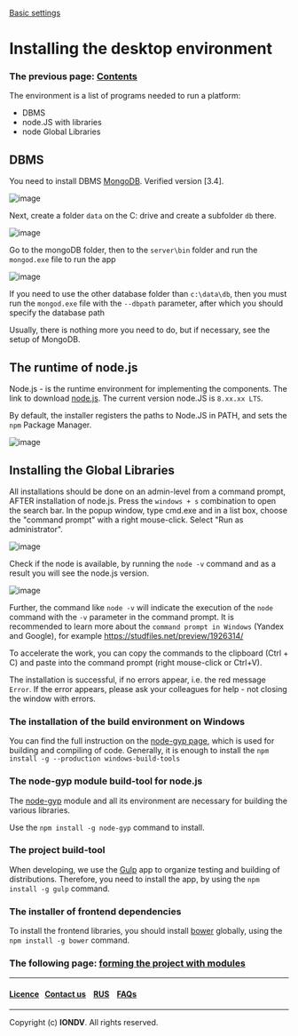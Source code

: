 [Basic settings](/docs/en/1_system_deployment/basic_settings)
# Installing the desktop environment
### The previous page: [Contents](docs/en/index/md)  

The environment is a list of programs needed to run a platform:  
* DBMS
* node.JS with libraries
* node Global Libraries  

## DBMS
You need to install DBMS [MongoDB](https://www.mongodb.org/). Verified version [3.4]. 

![image](/uploads/99b07b8afaace3465f4c60446e9704ca/image.png)

Next, create a folder `data` on the C: drive and create a subfolder `db` there.

![image](/uploads/51236d63714a6da80eb8cb87646fb633/image.png)

Go to the mongoDB folder, then to the `server\bin` folder and run the `mongod.exe` file to run the app

![image](/uploads/a406c381a4d3eaceb91ee489b01b21e4/image.png)

If you need to use the other database folder than `c:\data\db`, then you must run the `mongod.exe` file
with the `--dbpath` parameter, after which you should specify the database path

Usually, there is nothing more you need to do, but if necessary, see the setup of MongoDB. 

## The runtime of node.js
Node.js - is the runtime environment for implementing the components. The link to download 
[node.js](https://nodejs.org/). The current version node.JS is `8.xx.xx LTS`.

By default, the installer registers the paths to Node.JS in PATH, and sets the `npm` Package Manager.

![image](/uploads/e7b999db3036b531316c11dbea1fc81f/image.png)

## Installing the Global Libraries
All installations should be done on an admin-level from a command prompt, AFTER installation of node.js. Press the `windows + s` combination to open the search bar. In the popup window, type cmd.exe and in a list box, choose the "command prompt" with a right mouse-click. Select "Run as administrator".

![image](/uploads/7454ebc549bf684fe0eb3cbaa2299194/image.png)

Check if the node is available, by running the `node -v` command and as a result you will see the node.js version.

![image](/uploads/0700d79fc60fbd9c15f4b8c696c56585/image.png)

Further, the command like `node -v` will indicate the execution of the `node` command with the `-v` parameter in the command prompt. It is recommended  to learn more  about the `command prompt in Windows` (Yandex and Google), for example https://studfiles.net/preview/1926314/

To accelerate the work, you can copy the commands to the clipboard (Ctrl + C) and paste into the command prompt (right mouse-click or Ctrl+V).

The installation is successful, if no errors appear, i.e. the red message `Error`. If the error appears, please ask your colleagues for help - not closing the window with errors.

### The installation of the build environment on Windows
You can find the full instruction on the [node-gyp page](https://github.com/tootallnate/node-gyp), which is used for building and compiling of code. Generally, it is enough to install the 
`npm install -g --production windows-build-tools`

### The node-gyp module build-tool for node.js
The [node-gyp](https://github.com/tootallnate/node-gyp) module and all its environment are necessary for building the various libraries. 

Use the `npm install -g node-gyp` command to install.

### The project build-tool
When developing, we use the [Gulp](http://gulpjs.com/) app to organize testing and building of distributions. Therefore, you need to install the app, by using the `npm install -g gulp` command.

### The installer of frontend dependencies
To install the frontend libraries, you should install [bower](https://bower.io) globally, using the `npm install -g bower` command. 

### The following page: [forming the project with modules](docs/en/1_system_deployment/basic_settings/step2_project_with_modules.md)

--------------------------------------------------------------------------  


 #### [Licence](platform/licence.md)&ensp;  [Contact us](https://iondv.ru/index.html) &ensp;  [RUS](/docs/en/1_system_deployment/basic_settings/step1_installing_environment.md)   &ensp; [FAQs](/faqs.md)          



--------------------------------------------------------------------------  

 Copyright (c) **IONDV**. All rights reserved. 